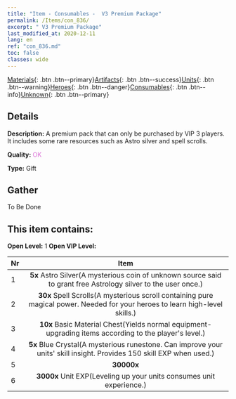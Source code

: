 ```yaml
---
title: "Item - Consumables -  V3 Premium Package"
permalink: /Items/con_836/
excerpt: " V3 Premium Package"
last_modified_at: 2020-12-11
lang: en
ref: "con_836.md"
toc: false
classes: wide
---
```

 [Materials](/Items/){: .btn .btn--primary}[Artifacts](/Items/Artifacts/){: .btn .btn--success}[Units](/Items/Units/){: .btn .btn--warning}[Heroes](/Items/Heroes/){: .btn .btn--danger}[Consumables](/Items/Consumables/){: .btn .btn--info}[Unknown](/Items/Unknown/){: .btn .btn--primary}

## Details
 **Description:** A premium pack that can only be purchased by VIP 3 players. It includes some rare resources such as Astro silver and spell scrolls.

 **Quality:** <span style="color: #DA70D6">OK</span>

 **Type:** Gift

## Gather

  To Be Done

## This item contains:

 **Open Level:** 1
 **Open VIP Level:** 

  | Nr |      Item    |
  |:---|:------------:|
  | 1 |  **5x** Astro Silver(A mysterious coin of unknown source said to grant free Astrology silver to the user once.) | 
  | 2 |  **30x** Spell Scrolls(A mysterious scroll containing pure magical power. Needed for your heroes to learn high-level skills.) | 
  | 3 |  **10x** Basic Material Chest(Yields normal equipment-upgrading items according to the player's level.) | 
  | 4 |  **5x** Blue Crystal(A mysterious runestone. Can improve your units' skill insight. Provides 150 skill EXP when used.) | 
  | 5 |  **30000x** <i class="fas fa-coins"/> | 
  | 6 |  **3000x** Unit EXP(Leveling up your units consumes unit experience.) | 
